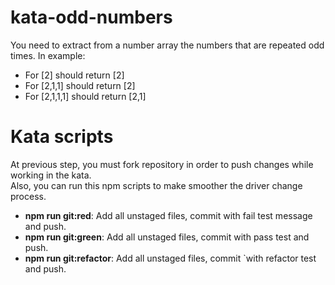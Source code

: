 # kata-odd-numbers

You need to extract from a number array the numbers that are repeated odd times. In example:
- For [2] should return [2]
- For [2,1,1] should return [2]
- For [2,1,1,1] should return [2,1]

# Kata scripts
At previous step, you must fork repository in order to push changes while working in the kata.  
Also, you can run this npm scripts to make smoother the driver change process.

- **npm run git:red**: Add all unstaged files, commit with fail test message and push.
- **npm run git:green**: Add all unstaged files, commit with pass test and push.
- **npm run git:refactor**: Add all unstaged files, commit `with refactor test and push.
